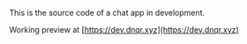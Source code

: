 This is the source code of a chat app in development.

Working preview at [https://dev.dnqr.xyz](https://dev.dnqr.xyz)
